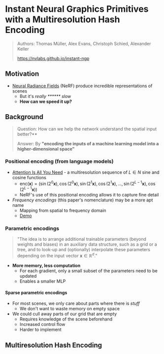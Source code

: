 # Instant Neural Graphics Primitives with a Multiresolution Hash Encoding
> Authors: Thomas Müller, Alex Evans, Christoph Schied, Alexander Keller
> 
> https://nvlabs.github.io/instant-ngp

## Motivation
- [Neural Radiance Fields](https://arxiv.org/abs/2003.08934) (NeRF) produce incredible representations of scenes
  - But it's *really \*\*\*\*\*\* slow*
  - **How can we speed it up?**


## Background
> Question: How can we help the network understand the spatial input better?**
> 
> Answer: By **"encoding the inputs of a machine learning model into a higher-dimensional space"**


### Positional encoding (from language models)
- [Attention Is All You Need](https://arxiv.org/abs/1706.03762) - a multiresolution sequence of $L \in N$ sine and cosine functions
  - $\text{enc}(\mathbf{x}) = \left(\sin(2^0\mathbf{x}), \cos(2^0\mathbf{x}), \sin(2^1\mathbf{x}), \cos(2^1\mathbf{x}), \ldots, \sin(2^{L-1}\mathbf{x}), \cos(2^{L-1}\mathbf{x})\right)$
  - NeRF's use of this positional encoding allows it to capture fine detail
- *Frequency encodings* (this paper's nomenclature) may be a more apt name
  - Mapping from spatial to frequency domain
  - [Demo](https://github.com/dylanhu7/positional-encoding-demo)

### Parametric encodings
> "The idea is to arrange additional trainable parameters (beyond weights and biases) in an auxiliary data structure, such as a grid or a tree, and to look-up and (optionally) interpolate these parameters
depending on the input vector $\mathbf{x} \in \mathbb{R}^d$."

- **More memory, less computation**
  - For each gradient, only a small subset of the parameters need to be updated
  - Enables a smaller MLP

#### Sparse parametric encodings
- For most scenes, we only care about parts where there is *stuff*
  - We don't want to waste memory on empty space
- We could cull away parts of our grid that are empty
  - Requires knowledge of the scene beforehand
  - Increased control flow
  - Harder to implement


## Multiresolution Hash Encoding